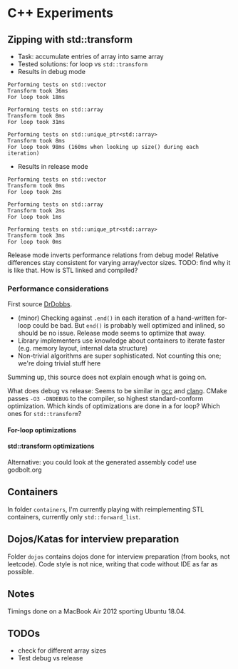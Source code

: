 # C++ Experiments

## Zipping with std::transform
- Task: accumulate entries of array into same array
- Tested solutions: for loop vs `std::transform`
- Results in debug mode
```
Performing tests on std::vector
Transform took 36ms
For loop took 18ms

Performing tests on std::array
Transform took 8ms
For loop took 31ms

Performing tests on std::unique_ptr<std::array>
Transform took 8ms
For loop took 98ms (160ms when looking up size() during each iteration)
```

- Results in release mode
```
Performing tests on std::vector
Transform took 0ms
For loop took 2ms

Performing tests on std::array
Transform took 2ms
For loop took 1ms

Performing tests on std::unique_ptr<std::array>
Transform took 3ms
For loop took 0ms
```

Release mode inverts performance relations from debug mode! Relative differences stay consistent for varying array/vector sizes. TODO: find why it is like that. How is STL linked and compiled?

### Performance considerations

First source [DrDobbs](https://www.drdobbs.com/stl-algorithms-vs-hand-written-loops/184401446).
- (minor) Checking against `.end()` in each iteration of a hand-written for-loop could be bad. But `end()` is probably well optimized and inlined, so should be no issue. Release mode seems to optimize that away.
- Library implementers use knowledge about containers to iterate faster (e.g. memory layout, internal data structure)
- Non-trivial algorithms are super sophisticated. Not counting this one; we're doing trivial stuff here

Summing up, this source does not explain enough what is going on.

What does debug vs release: Seems to be similar in [gcc](https://gcc.gnu.org/onlinedocs/gcc/Optimize-Options.html) and [clang](https://clang.llvm.org/docs/CommandGuide/clang.html). CMake passes `-O3 -DNDEBUG` to the compiler, so highest standard-conform optimization. Which kinds of optimizations are done in a for loop? Which ones for `std::transform`?

#### For-loop optimizations

#### std::transform optimizations

Alternative: you could look at the generated assembly code! use godbolt.org

## Containers
In folder `containers`, I'm currently playing with reimplementing STL containers, currently only `std::forward_list`.

## Dojos/Katas for interview preparation
Folder `dojos` contains dojos done for interview preparation (from books, not leetcode). Code style is not nice, writing that code without IDE as far as possible.

## Notes
Timings done on a MacBook Air 2012 sporting Ubuntu 18.04.

## TODOs
- check for different array sizes
- Test debug vs release
